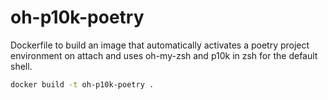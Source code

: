 # oh-p10k-poetry

Dockerfile to build an image that automatically activates a poetry project environment on attach and uses oh-my-zsh and p10k in zsh for the default shell.

```bash
docker build -t oh-p10k-poetry .
```